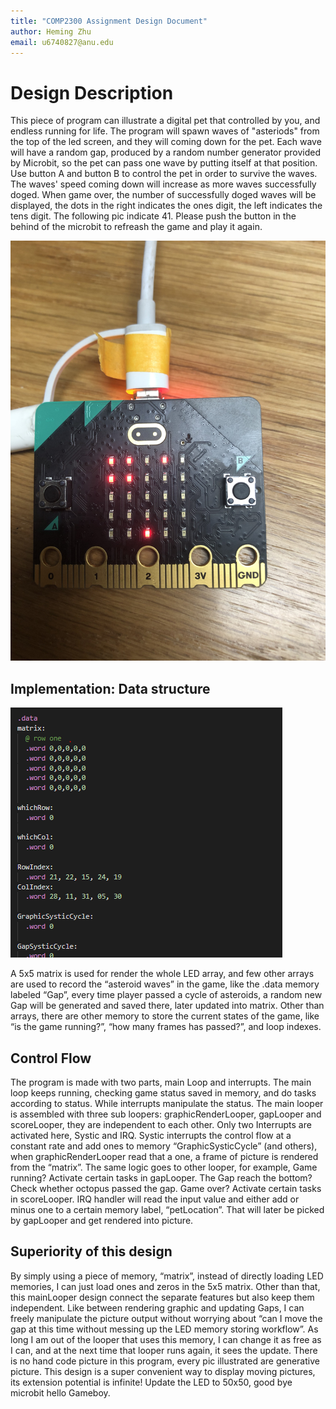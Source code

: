 ```yaml
---
title: "COMP2300 Assignment Design Document"
author: Heming Zhu
email: u6740827@anu.edu
---
```



# Design Description

This piece of program can illustrate a digital pet that controlled by you, and endless running for life. The program will spawn waves of "asteriods" from the top of the led screen, and they will coming down for the pet. Each wave will have a random gap, produced by a random number generator provided by Microbit, so the pet can pass one wave by putting itself at that position. Use button A and button B to control the pet in order to survive the waves. The waves' speed coming down will increase as more waves successfully doged. When game over, the number of successfully doged waves will be displayed, the dots in the right indicates the ones digit, the left indicates the tens digit. The following pic indicate 41. Please push the button in the behind of the microbit to refreash the game and play it again.

![4 left, 1 right](./pic/IMG_3485.JPG)


## Implementation: Data structure
![a rough look on the memories](./pic/memory.PNG)

A 5x5 matrix is used for render the whole LED array, and few other arrays are used to record the “asteroid waves” in the game, like the .data memory labeled “Gap”, every time player passed a cycle of asteroids, a random new Gap will be generated and saved there, later updated into matrix. Other than arrays, there are other memory to store the current states of the game, like “is the game running?”, “how many frames has passed?”, and loop indexes.
## Control Flow
The program is made with two parts, main Loop and interrupts. The main loop keeps running, checking game status saved in memory, and do tasks according to status. While interrupts manipulate the status. The main looper is assembled with three sub loopers: graphicRenderLooper, gapLooper and scoreLooper, they are independent to each other. Only two Interrupts are activated here, Systic and IRQ. Systic interrupts the control flow at a constant rate and add ones to memory “GraphicSysticCycle” (and others), when graphicRenderLooper read that a one, a frame of picture is rendered from the “matrix”. The same logic goes to other looper, for example, Game running? Activate certain tasks in gapLooper. The Gap reach the bottom? Check whether octopus passed the gap. Game over? Activate certain tasks in scoreLooper. IRQ handler will read the input value and either add or minus one to a certain memory label, “petLocation”. That will later be picked by gapLooper and get rendered into picture.

## Superiority of this design
By simply using a piece of memory, “matrix”, instead of directly loading LED memories, I can just load ones and zeros in the 5x5 matrix. Other than that, this mainLooper design connect the separate features but also keep them independent. Like between rendering graphic and updating Gaps, I can freely manipulate the picture output without worrying about “can I move the gap at this time without messing up the LED memory storing workflow”. As long I am out of the looper that uses this memory, I can change it as free as I can, and at the next time that looper runs again, it sees the update. There is no hand code picture in this program, every pic illustrated are generative picture.
This design is a super convenient way to display moving pictures, its extension potential is infinite! Update the LED to 50x50, good bye microbit hello Gameboy.

